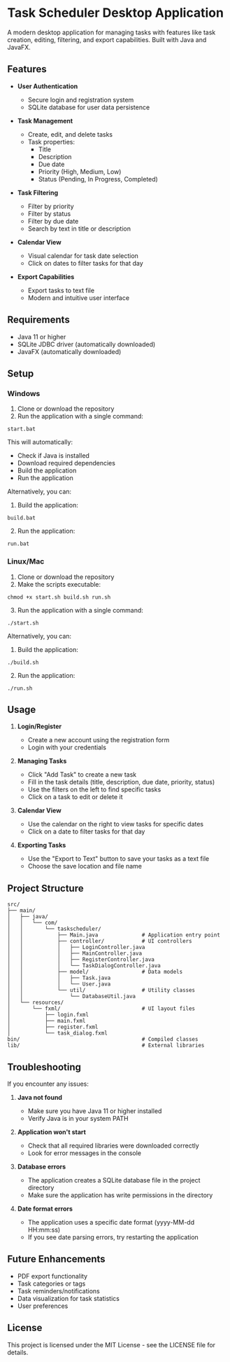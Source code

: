 # Task Scheduler Desktop Application

A modern desktop application for managing tasks with features like task creation, editing, filtering, and export capabilities. Built with Java and JavaFX.

## Features

- **User Authentication**
  - Secure login and registration system
  - SQLite database for user data persistence

- **Task Management**
  - Create, edit, and delete tasks
  - Task properties:
    - Title
    - Description
    - Due date
    - Priority (High, Medium, Low)
    - Status (Pending, In Progress, Completed)

- **Task Filtering**
  - Filter by priority
  - Filter by status
  - Filter by due date
  - Search by text in title or description

- **Calendar View**
  - Visual calendar for task date selection
  - Click on dates to filter tasks for that day

- **Export Capabilities**
  - Export tasks to text file
  - Modern and intuitive user interface

## Requirements

- Java 11 or higher
- SQLite JDBC driver (automatically downloaded)
- JavaFX (automatically downloaded)

## Setup

### Windows

1. Clone or download the repository
2. Run the application with a single command:
```
start.bat
```

This will automatically:
- Check if Java is installed
- Download required dependencies
- Build the application
- Run the application

Alternatively, you can:
1. Build the application:
```
build.bat
```
2. Run the application:
```
run.bat
```

### Linux/Mac

1. Clone or download the repository
2. Make the scripts executable:
```
chmod +x start.sh build.sh run.sh
```
3. Run the application with a single command:
```
./start.sh
```

Alternatively, you can:
1. Build the application:
```
./build.sh
```
2. Run the application:
```
./run.sh
```

## Usage

1. **Login/Register**
   - Create a new account using the registration form
   - Login with your credentials

2. **Managing Tasks**
   - Click "Add Task" to create a new task
   - Fill in the task details (title, description, due date, priority, status)
   - Use the filters on the left to find specific tasks
   - Click on a task to edit or delete it

3. **Calendar View**
   - Use the calendar on the right to view tasks for specific dates
   - Click on a date to filter tasks for that day

4. **Exporting Tasks**
   - Use the "Export to Text" button to save your tasks as a text file
   - Choose the save location and file name

## Project Structure

```
src/
├── main/
│   ├── java/
│   │   └── com/
│   │       └── taskscheduler/
│   │           ├── Main.java              # Application entry point
│   │           ├── controller/            # UI controllers
│   │           │   ├── LoginController.java
│   │           │   ├── MainController.java
│   │           │   ├── RegisterController.java
│   │           │   └── TaskDialogController.java
│   │           ├── model/                 # Data models
│   │           │   ├── Task.java
│   │           │   └── User.java
│   │           └── util/                  # Utility classes
│   │               └── DatabaseUtil.java
│   └── resources/
│       └── fxml/                          # UI layout files
│           ├── login.fxml
│           ├── main.fxml
│           ├── register.fxml
│           └── task_dialog.fxml
bin/                                       # Compiled classes
lib/                                       # External libraries
```

## Troubleshooting

If you encounter any issues:

1. **Java not found**
   - Make sure you have Java 11 or higher installed
   - Verify Java is in your system PATH

2. **Application won't start**
   - Check that all required libraries were downloaded correctly
   - Look for error messages in the console

3. **Database errors**
   - The application creates a SQLite database file in the project directory
   - Make sure the application has write permissions in the directory

4. **Date format errors**
   - The application uses a specific date format (yyyy-MM-dd HH:mm:ss)
   - If you see date parsing errors, try restarting the application

## Future Enhancements

- PDF export functionality
- Task categories or tags
- Task reminders/notifications
- Data visualization for task statistics
- User preferences

## License

This project is licensed under the MIT License - see the LICENSE file for details. 